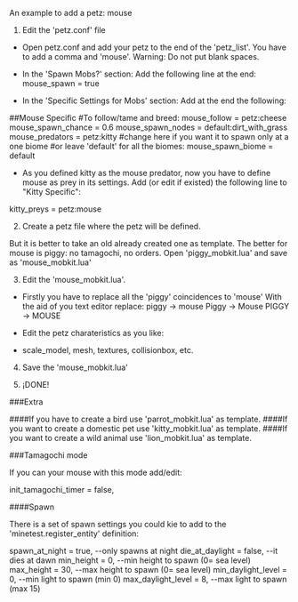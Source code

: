 An example to add a petz: mouse

1. Edit the 'petz.conf' file

- Open petz.conf and add your petz to the end of the 'petz_list'.
You have to add a comma and 'mouse'.
Warning: Do not put blank spaces.

- In the 'Spawn Mobs?' section:
Add the following line at the end:
mouse_spawn = true

- In the 'Specific Settings for Mobs' section:
Add at the end the following:

##Mouse Specific
#To follow/tame and breed:
mouse_follow = petz:cheese
mouse_spawn_chance = 0.6
mouse_spawn_nodes = default:dirt_with_grass
mouse_predators = petz:kitty
#change here if you want it to spawn only at a one biome
#or leave 'default' for all the biomes:
mouse_spawn_biome = default

- As you defined kitty as the mouse predator, now you have to define mouse as prey in its settings.
Add (or edit if existed) the following line to "Kitty Specific":

kitty_preys = petz:mouse

2. Create a petz file where the petz will be defined.

But it is better to take an old already created one as template.
The better for mouse is piggy: no tamagochi, no orders.
Open 'piggy_mobkit.lua' and save as 'mouse_mobkit.lua'

3. Edit the 'mouse_mobkit.lua'.

- Firstly you have to replace all the 'piggy' coincidences to 'mouse'
With the aid of you text editor replace:
piggy -> mouse
Piggy -> Mouse
PIGGY -> MOUSE

- Edit the petz charateristics as you like:

- scale_model, mesh, textures, collisionbox, etc.

4. Save the 'mouse_mobkit.lua'

5. ¡DONE!

###Extra

####If you have to create a bird use 'parrot_mobkit.lua' as template.
####If you want to create a domestic pet use 'kitty_mobkit.lua' as template.
####If you want to create a wild animal use 'lion_mobkit.lua' as template.

###Tamagochi mode

If you can your mouse with this mode add/edit:

init_tamagochi_timer = false,

####Spawn

There is a set of spawn settings you could kie to add to the 'minetest.register_entity' definition:

spawn_at_night = true, --only spawns at night
die_at_daylight = false, --it dies at dawn
min_height = 0, --min height to spawn (0= sea level)
max_height = 30, --max height to spawn (0= sea level)
min_daylight_level = 0, --min light to spawn (min 0)
max_daylight_level = 8, --max light to spawn (max 15)
